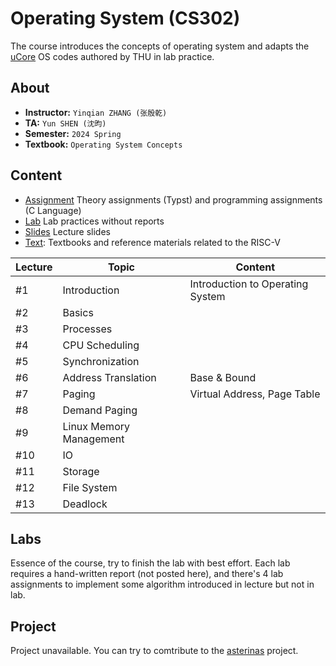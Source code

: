 # Operating System (CS302)

The course introduces the concepts of operating system and adapts the [uCore](https://github.com/kiukotsu/ucore) OS codes authored by THU in lab practice.

## About
- **Instructor:** `Yinqian ZHANG (张殷乾)`
- **TA:** `Yun SHEN (沈昀)`
- **Semester:** `2024 Spring`
- **Textbook:** `Operating System Concepts`

## Content

- [Assignment](./Assignment) Theory assignments (Typst) and programming assignments (C Language)
- [Lab](./Lab) Lab practices without reports
- [Slides](./Slides) Lecture slides
- [Text](./Text): Textbooks and reference materials related to the RISC-V

| Lecture | Topic | Content |
| ---- | ----- | ------- |
| #1 | Introduction | Introduction to Operating System |
| #2 | Basics |  |
| #3 | Processes |  |
| #4 | CPU Scheduling |  |
| #5 | Synchronization |  |
| #6 | Address Translation | Base & Bound |
| #7 | Paging | Virtual Address, Page Table |
| #8 | Demand Paging |  |
| #9 | Linux Memory Management |  |
| #10 | IO |  |
| #11 | Storage |  |
| #12 | File System |  |
| #13 | Deadlock |  |

## Labs

Essence of the course, try to finish the lab with best effort. Each lab requires a hand-written report (not posted here), and there's 4 lab assignments to implement some algorithm introduced in lecture but not in lab.

## Project

Project unavailable. You can try to comtribute to the [asterinas](https://github.com/asterinas/asterinas) project.

